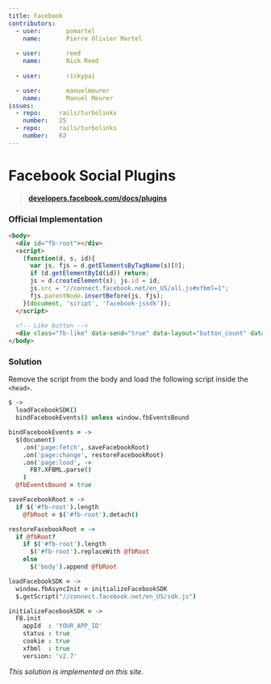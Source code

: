 ```yaml
---
title: Facebook
contributors:
  - user:       pomartel
    name:       Pierre Olivier Martel
    
  - user:       reed
    name:       Nick Reed
    
  - user:       rickypai

  - user:       manuelmeurer
    name:       Manuel Meurer
issues:
  - repo:     rails/turbolinks
    number:   25
  - repo:     rails/turbolinks
    number:   62
---
```


# Facebook Social Plugins

> **[developers.facebook.com/docs/plugins](http://developers.facebook.com/docs/plugins)**

### Official Implementation 

```html
<body>
  <div id="fb-root"></div>
  <script>
    (function(d, s, id){
      var js, fjs = d.getElementsByTagName(s)[0];
      if (d.getElementById(id)) return;
      js = d.createElement(s); js.id = id;
      js.src = "//connect.facebook.net/en_US/all.js#xfbml=1";
      fjs.parentNode.insertBefore(js, fjs);
    }(document, 'script', 'facebook-jssdk'));
  </script>
  
  <!-- Like button -->
  <div class="fb-like" data-send="true" data-layout="button_count" data-width="450" data-show-faces="true"></div>
</body>
```

### Solution

Remove the script from the body and load the following script inside the `<head>`.

```coffeescript
$ ->
  loadFacebookSDK()
  bindFacebookEvents() unless window.fbEventsBound

bindFacebookEvents = ->
  $(document)
    .on('page:fetch', saveFacebookRoot)
    .on('page:change', restoreFacebookRoot)
    .on('page:load', ->
      FB?.XFBML.parse()
    )
  @fbEventsBound = true

saveFacebookRoot = ->
  if $('#fb-root').length
    @fbRoot = $('#fb-root').detach()

restoreFacebookRoot = ->
  if @fbRoot?
    if $('#fb-root').length
      $('#fb-root').replaceWith @fbRoot
    else
      $('body').append @fbRoot

loadFacebookSDK = ->
  window.fbAsyncInit = initializeFacebookSDK
  $.getScript("//connect.facebook.net/en_US/sdk.js")

initializeFacebookSDK = ->
  FB.init
    appId  : 'YOUR_APP_ID'
    status : true
    cookie : true
    xfbml  : true
    version: 'v2.7'
```

*This solution is implemented on this site.*
